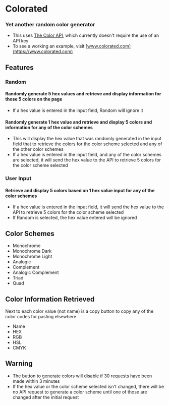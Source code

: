 # Colorated

### Yet another random color generator
- This uses [The Color API](https://www.thecolorapi.com), which currently doesn't require the use of an API key
- To see a working an example, visit [www.colorated.com](https://www.colorated.com)

## Features

### Random

#### Randomly generate 5 hex values and retrieve and display information for those 5 colors on the page
- If a hex value is entered in the input field, Random will ignore it

#### Randomly generate 1 hex value and retrieve and display 5 colors and information for any of the color schemes
- This will display the hex value that was randomly generated in the input field that to retrieve the colors for the color scheme selected and any of the other color schemes
- If a hex value is entered in the input field, and any of the color schemes are selected, it will send the hex value to the API to retrieve 5 colors for the color scheme selected

### User Input

#### Retrieve and display 5 colors based on 1 hex value input for any of the color schemes
- If a hex value is entered in the input field, it will send the hex value to the API to retrieve 5 colors for the color scheme selected
- If Random is selected, the hex value entered will be ignored

## Color Schemes
- Monochrome
- Monochrome Dark
- Monochrome Light
- Analogic
- Complement
- Analogic Complement
- Triad
- Quad

## Color Information Retrieved

Next to each color value (not name) is a copy button to copy any of the color codes for pasting elsewhere

- Name
- HEX
- RGB
- HSL
- CMYK

## Warning
- The button to generate colors will disable if 30 requests have been made within 3 minutes
- If the hex value or the color scheme selected isn't changed, there will be no API request to generate a color scheme until one of those are changed after the initial request
